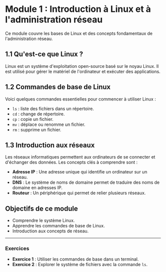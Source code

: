 # Module 1 : Introduction à Linux et à l'administration réseau

Ce module couvre les bases de Linux et des concepts fondamentaux de l'administration réseau.

## 1.1 Qu'est-ce que Linux ?

Linux est un système d'exploitation open-source basé sur le noyau Linux. Il est utilisé pour gérer le matériel de l'ordinateur et exécuter des applications.

## 1.2 Commandes de base de Linux

Voici quelques commandes essentielles pour commencer à utiliser Linux :
- `ls` : liste des fichiers dans un répertoire.
- `cd` : change de répertoire.
- `cp` : copie un fichier.
- `mv` : déplace ou renomme un fichier.
- `rm` : supprime un fichier.

## 1.3 Introduction aux réseaux

Les réseaux informatiques permettent aux ordinateurs de se connecter et d'échanger des données. Les concepts clés à comprendre sont :
- **Adresse IP** : Une adresse unique qui identifie un ordinateur sur un réseau.
- **DNS** : Le système de noms de domaine permet de traduire des noms de domaine en adresses IP.
- **Routeur** : Un périphérique qui permet de relier plusieurs réseaux.

## Objectifs de ce module
- Comprendre le système Linux.
- Apprendre les commandes de base de Linux.
- Introduction aux concepts de réseau.

---

### Exercices

- **Exercice 1** : Utiliser les commandes de base dans un terminal.
- **Exercice 2** : Explorer le système de fichiers avec la commande `ls`.

